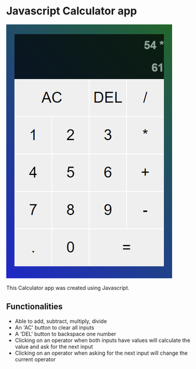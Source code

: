 # Javascript Calculator app

![Calculator Image](images/Javascript-Calculator.png)

This Calculator app was created using Javascript.

## Functionalities
- Able to add, subtract, multiply, divide
- An 'AC' button to clear all inputs
- A 'DEL' button to backspace one number
- Clicking on an operator when both inputs have values will calculate the value and ask for the next input
- Clicking on an operator when asking for the next input will change the current operator

